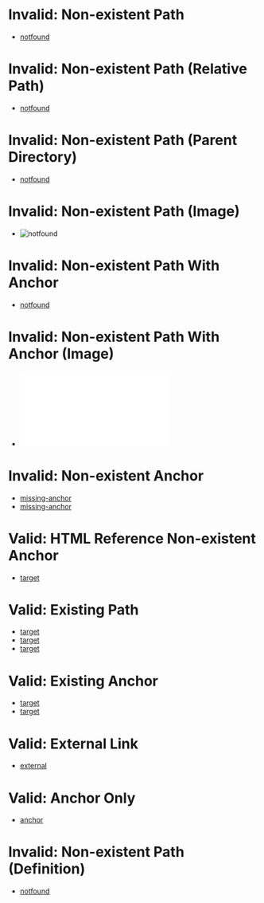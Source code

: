 # Invalid: Non-existent Path

- [notfound](notfound.md)

# Invalid: Non-existent Path (Relative Path)

- [notfound](./notfound.md)

# Invalid: Non-existent Path (Parent Directory)

- [notfound](../notfound.md)

# Invalid: Non-existent Path (Image)

- ![notfound](notfound.png)

# Invalid: Non-existent Path With Anchor

- [notfound](notfound.md#anchor)

# Invalid: Non-existent Path With Anchor (Image)

- ![notfound](notfound.md#anchor)

# Invalid: Non-existent Anchor

- [missing-anchor](target.md#not-exist-anchor)
- [missing-anchor](../test-target.md#not-exist-anchor)

# Valid: HTML Reference Non-existent Anchor

- [target](../test-target.html#not-exist-anchor)

# Valid: Existing Path

- [target](target.md)
- [target](./target.md)
- [target](../test-target.md)

# Valid: Existing Anchor

- [target](../test-target.md#a)
- [target](../test-target.md#custom-id)

# Valid: External Link

- [external](https://example.com)

# Valid: Anchor Only

- [anchor](#section)

# Invalid: Non-existent Path (Definition)

- [notfound]

[notfound]: not-found.md

